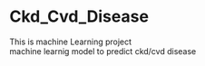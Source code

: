 # Ckd_Cvd_Disease
This is machine Learning project 
<br>
machine learnig model to predict ckd/cvd disease
